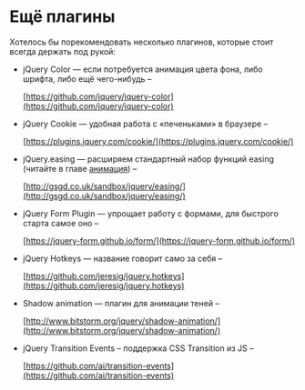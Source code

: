 # Ещё плагины

Хотелось бы порекомендовать несколько плагинов, которые стоит всегда держать под рукой:

*   jQuery Color — если потребуется анимация цвета фона, либо шрифта, либо ещё чего-нибудь –

    [https://github.com/jquery/jquery-color](https://github.com/jquery/jquery-color)
*   jQuery Cookie — удобная работа с «печеньками» в браузере –

    [https://plugins.jquery.com/cookie/](https://plugins.jquery.com/cookie/)
*   jQuery.easing — расширяем стандартный набор функций easing (читайте в главе [анимация](../40\_animation/)) –

    [http://gsgd.co.uk/sandbox/jquery/easing/](http://gsgd.co.uk/sandbox/jquery/easing/)
*   jQuery Form Plugin — упрощает работу с формами, для быстрого старта самое оно –

    [https://jquery-form.github.io/form/](https://jquery-form.github.io/form/)
*   jQuery Hotkeys — название говорит само за себя –

    [https://github.com/jeresig/jquery.hotkeys](https://github.com/jeresig/jquery.hotkeys)
*   Shadow animation — плагин для анимации теней –

    [http://www.bitstorm.org/jquery/shadow-animation/](http://www.bitstorm.org/jquery/shadow-animation/)
*   jQuery Transition Events – поддержка CSS Transition из JS –

    [https://github.com/ai/transition-events](https://github.com/ai/transition-events)
